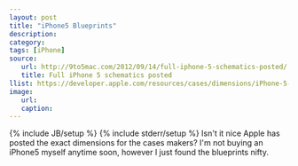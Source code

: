 ```yaml
---
layout: post
title: "iPhone5 Blueprints"
description:
category:
tags: [iPhone]
source:
   url: http://9to5mac.com/2012/09/14/full-iphone-5-schematics-posted/
   title: Full iPhone 5 schematics posted
llist: https://developer.apple.com/resources/cases/dimensions/iPhone-5-dimensions.pdf
image:
   url:
   caption:
---
```

{% include JB/setup %}
{% include stderr/setup %}
Isn't it nice Apple has posted the exact dimensions for the cases makers? I'm not buying an iPhone5 myself anytime soon, however I just found the blueprints nifty.